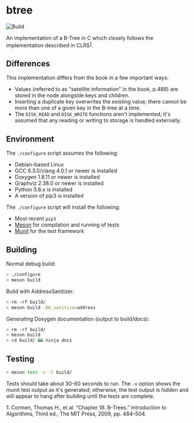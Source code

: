 # btree

![Build](https://github.com/dbargatz/btree/workflows/Build/badge.svg)

An implementation of a B-Tree in C which closely follows the implementation
described in CLRS<sup>[1](#clrs)</sup>.

## Differences

This implementation differs from the book in a few important ways:

* Values (referred to as "satellite information" in the book, p.488) are stored
in the node alongside keys and children.
* Inserting a duplicate key overwrites the existing value; there cannot be more
than one of a given key in the B-tree at a time.
* The `DISK_READ` and `DISK_WRITE` functions aren't implemented; it's assumed
that any reading or writing to storage is handled externally.

## Environment

The `./configure` script assumes the following:

* Debian-based Linux
* GCC 6.3.0/clang 4.0.1 or newer is installed
* Doxygen 1.8.11 or newer is installed
* Graphviz 2.38.0 or newer is installed
* Python 3.8.x is installed
* A version of pip3 is installed

The `./configure` script will install the following:

* Most recent `pip3`
* [Meson](https://mesonbuild.com/index.html) for compilation and running of
tests
* [Munit](https://nemequ.github.io/munit/#about) for the test framework

## Building

Normal debug build:

```bash
> ./configure
> meson build
```

Build with AddressSanitizer:

```bash
> rm -rf build/
> meson build -Db_sanitize=address
```

Generating Doxygen documentation (output to build/docs):

```bash
> rm -rf build/
> meson build
> cd build/ && ninja docs
```

## Testing

```bash
> meson test -v -C build/
```

Tests should take about 30-60 seconds to run. The `-v` option shows the munit
test output as it's generated; otherwise, the test output is hidden and will
appear to hang after building until the tests are complete.

<a name="clrs">1</a>: Cormen, Thomas H., et al. “Chapter 18: B-Trees.”
Introduction to Algorithms, Third ed., The MIT Press, 2009, pp. 484–504.
